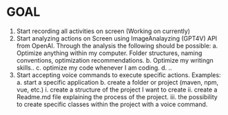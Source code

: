 # GOAL
1. Start recording all activities on screen (Working on currently)
2. Start analyzing actions on Screen using ImageAnalayzing (GPT4V) API from OpenAI. Through the analysis the following should be possible:
    a. Optimize anything within my computer. Folder structures, naming conventions, optimization recommendations.
    b. Optimize my writingn skills..
    c. optimize my code whenever I am coding.
    d. ..
3. Start accepting voice commands to execute specific actions. Examples:
    a. start a specific application
    b. create a folder or project (maven, npm, vue, etc.)
        i. create a structure of the project I want to create
        ii. create a Readme.md file explaining the process of the project.
        iii. the possibility to create specific classes within the project with a voice command.

